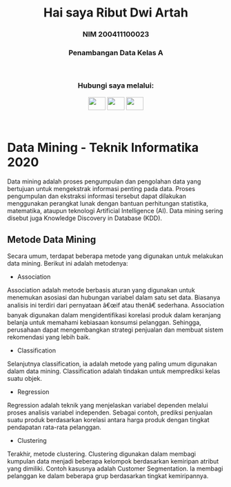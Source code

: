 <h1 align="center">Hai saya Ribut Dwi Artah</h1>
<h3 align="center">NIM 200411100023</h3>
<h3 align="center">Penambangan Data Kelas A</h3>

<br>
<h3 align="center">Hubungi saya melalui:</h3>
<p align="center">
<a href="https://twitter.com/ributdwiA" target="blank"><img align="center" src="https://raw.githubusercontent.com/rahuldkjain/github-profile-readme-generator/master/src/images/icons/Social/twitter.svg" alt="" height="30" width="40" /></a>
<a href="https://www.instagram.com/ributdwii/" target="blank"><img align="center" src="https://raw.githubusercontent.com/rahuldkjain/github-profile-readme-generator/master/src/images/icons/Social/instagram.svg" alt="" height="30" width="40" /></a>
<a href="https://github.com/RibutDwiArtah023/" target="blank"><img align="center" src="https://www.pine64.org/wp-content/uploads/2019/04/github-logo.jpg" alt="" height="30" width="40" /></a>
<a href="https://th.bing.com/th/id/R.4ce0eb83c25b45b5447096961db78df2?rik=sA0pf6OGC0HbNQ&riu=http%3a%2f%2fcdn.onlinewebfonts.com%2fsvg%2fimg_262951.png&ehk=a%2boMOFMv4h70H96iLNWQNGIvhR3g8Lz6xX7EpCWwwMw%3d&risl=&pid=ImgRaw&r=0" alt="" height="30" width="40" /></a>

</p>
<br>

# Data Mining - Teknik Informatika 2020
Data mining adalah proses pengumpulan dan pengolahan data yang bertujuan untuk mengekstrak informasi penting pada data. Proses pengumpulan dan ekstraksi informasi tersebut dapat dilakukan menggunakan perangkat lunak dengan bantuan perhitungan statistika, matematika, ataupun teknologi Artificial Intelligence (AI). Data mining sering disebut juga Knowledge Discovery in Database (KDD).

## Metode Data Mining
Secara umum, terdapat beberapa metode yang digunakan untuk melakukan data mining. Berikut ini adalah metodenya:
- Association

Association adalah metode berbasis aturan yang digunakan untuk menemukan asosiasi dan hubungan variabel dalam satu set data. Biasanya analisis ini terdiri dari pernyataan â€œif atau thenâ€ sederhana. Association banyak digunakan dalam mengidentifikasi korelasi produk dalam keranjang belanja untuk memahami kebiasaan konsumsi pelanggan. Sehingga, perusahaan dapat mengembangkan strategi penjualan dan membuat sistem rekomendasi yang lebih baik.

- Classification

Selanjutnya classification, ia adalah metode yang paling umum digunakan dalam data mining. Classification adalah tindakan untuk memprediksi kelas suatu objek.

- Regression

Regression adalah teknik yang menjelaskan variabel dependen melalui proses analisis variabel independen. Sebagai contoh, prediksi penjualan suatu produk berdasarkan korelasi antara harga produk dengan tingkat pendapatan rata-rata pelanggan.

- Clustering

Terakhir, metode clustering. Clustering digunakan dalam membagi kumpulan data menjadi beberapa kelompok berdasarkan kemiripan atribut yang dimiliki. Contoh kasusnya adalah Customer Segmentation. Ia membagi pelanggan ke dalam beberapa grup berdasarkan tingkat kemiripannya.

```{tableofcontents}
```
